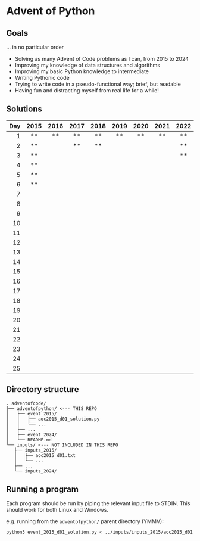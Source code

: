 # Advent of Python

## Goals

... in no particular order

- Solving as many Advent of Code problems as I can, from 2015 to 2024
- Improving my knowledge of data structures and algorithms
- Improving my basic Python knowledge to intermediate
- Writing Pythonic code
- Trying to write code in a pseudo-functional way; brief, but readable
- Having fun and distracting myself from real life for a while!

## Solutions

| Day | 2015 | 2016 | 2017 | 2018 | 2019 | 2020 | 2021 | 2022 | 2023 | 2024 |
| --: | :--: | :--: | :--: | :--: | :--: | :--: | :--: | :--: | :--: | :--: |
|   1 | \*\* | \*\* | \*\* | \*\* | \*\* | \*\* | \*\* | \*\* | \*\* | \*\* |
|   2 | \*\* |      | \*\* | \*\* |      |      |      | \*\* |      |      |
|   3 | \*\* |      |      |      |      |      |      | \*\* |      |      |
|   4 | \*\* |      |      |      |      |      |      |      |      |      |
|   5 | \*\* |      |      |      |      |      |      |      |      |      |
|   6 | \*\* |      |      |      |      |      |      |      |      |      |
|   7 |      |      |      |      |      |      |      |      |      |      |
|   8 |      |      |      |      |      |      |      |      |      |      |
|   9 |      |      |      |      |      |      |      |      |      |      |
|  10 |      |      |      |      |      |      |      |      |      |      |
|  11 |      |      |      |      |      |      |      |      |      |      |
|  12 |      |      |      |      |      |      |      |      |      |      |
|  13 |      |      |      |      |      |      |      |      |      |      |
|  14 |      |      |      |      |      |      |      |      |      |      |
|  15 |      |      |      |      |      |      |      |      |      |      |
|  16 |      |      |      |      |      |      |      |      |      |      |
|  17 |      |      |      |      |      |      |      |      |      |      |
|  18 |      |      |      |      |      |      |      |      |      |      |
|  19 |      |      |      |      |      |      |      |      |      |      |
|  20 |      |      |      |      |      |      |      |      |      |      |
|  21 |      |      |      |      |      |      |      |      |      |      |
|  22 |      |      |      |      |      |      |      |      |      |      |
|  23 |      |      |      |      |      |      |      |      |      |      |
|  24 |      |      |      |      |      |      |      |      |      |      |
|  25 |      |      |      |      |      |      |      |      |      |      |

## Directory structure

```
. adventofcode/
├── adventofpython/ <--- THIS REPO
│   ├── event_2015/
│   │   ├── aoc2015_d01_solution.py
│   │   └── ...
│   ├── ...
│   ├── event_2024/
│   └── README.md
└── inputs/ <--- NOT INCLUDED IN THIS REPO
   ├── inputs_2015/
   │   ├── aoc2015_d01.txt
   │   └── ...
   ├── ...
   └── inputs_2024/
```

## Running a program

Each program should be run by piping the relevant input file to STDIN. This should work for both Linux and Windows.

e.g. running from the `adventofpython/` parent directory (YMMV):

```bash
python3 event_2015_d01_solution.py < ../inputs/inputs_2015/aoc2015_d01.txt
```

